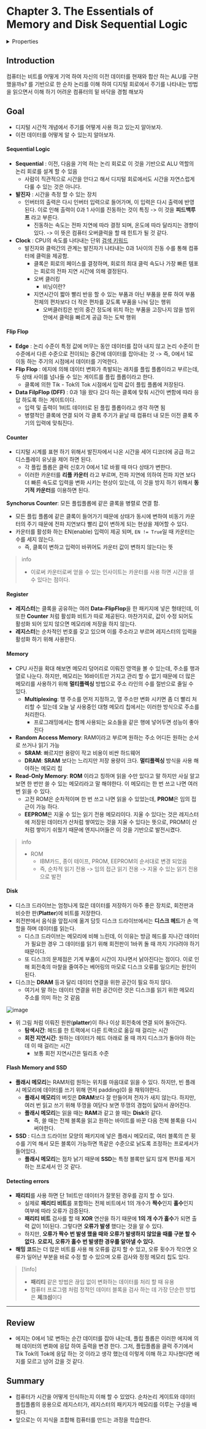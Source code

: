# Chapter 3. The Essentials of Memory and Disk Sequential Logic

<details>

<summary>Properties</summary>

:pencil:2023.11.10

</details>




## Introduction

컴퓨터는 비트를 어떻게 기억 하여 자신의 이전 데이터를 현재와 합산 하는 ALU를 구현 했을까s? 를 기반으로 한 순차 논리를 이해 하여 디지털 회로에서 주기를 나타내는 방법을 읽으면서 이해 하기 어려운 컴퓨터의 밑 바닥을 경험 해보자

## Goal

* 디지털 시간적 개념에서 주기를 어떻게 사용 하고 있는지 알아보자.
* 이전 데이터를 어떻게 알 수 있는지 알아보자.




#### **Sequential Logic**

* **Sequential** : 이전, 다음을 기억 하는 논리 회로로 이 것을 기반으로 ALU 역할의 논리 회로를 설계 할 수 있음
  * 사람이 직관적으로 시간을 안다고 해서 디지털 회로에서도 시간을 자연스럽게 다룰 수 있는 것은 아니다.
* **발진자** : 시간을 측정 할 수 있는 장치
  * 인버터의 출력은 다시 인버터 입력으로 들어가며, 이 입력은 다시 출력에 반영 된다. 이로 인해 출력이 0과 1 사이를 진동하는 것이 특징 -> 이 것을 **피드백루프** 라고 부른다.
    * 진동하는 속도는 전파 지연에 따라 결정 되며, 온도에 따라 달라지는 경향이 있다. -> 이 뜻은 컴퓨터 오버클럭을 할 때 힌트가 될 것 같다.
* **Clock** : CPU의 속도를 나타내는 단위 [검색 키워드](https://library.gabia.com/contents/infrahosting/1227/)
  * 발진자와 클럭간의 관계는 발진자가 나타내는 0과 1사이의 진동 수를 통해 컴퓨터에 클럭을 제공함.
    * 클록은 회로의 페이스를 결정하며, 회로의 최대 클럭 속도나 가장 빠른 템포는 회로의 전파 지연 시간에 의해 결정된다.
    * 오버 클러킹
      * 비닝이란?
    * 지연시간이 짧아 빨리 반응 할 수 있는 부품과 아닌 부품을 분류 하여 부품 전체의 편차보다 더 작은 편차를 갖도록 부품을 나눠 담는 행위
      * 오버클러킹은 빈의 중간 정도에 위치 하는 부품을 고장나지 않을 범위 안에서 클럭을 빠르게 공급 하는 도박 행위

#### Flip Flop

* **Edge** : 논리 수준이 특정 값에 머무는 동안 데이터를 잡아 내지 않고 논리 수준이 한 수준에서 다른 수준으로 전이되는 중간에 데이터를 잡아내는 것 -> 즉, 0에서 1로 이동 하는 주기의 시점에서 데이터를 기억한다.
* **Flip Flop** : 에지에 의해 데이터 변화가 촉발되는 래치를 플립 플롭이라고 부르는데, 두 상태 사이를 넘나들 수 있는 게이트를 플립 플롭이라고 한다.
  * 클록에 의한 Tik - Tok의 Tok 시점에서 입력 값이 플립 플롭에 저장된다.
* **Data FilpFlop (DFF)** : 0과 1을 왔다 갔다 하는 클록에 맞춰 시간이 변함에 따라 응답 하도록 하는 게이트이다.
  * 입력 및 출력이 1비트 데이터로 된 플립 플롭이라고 생각 하면 됨
  * 병렬적인 클록에 연결 되어 각 클록 주기가 끝날 때 컴퓨터 내 모든 이전 클록 주기의 입력에 맞춰진다.


#### Counter

* 디지털 시계를 표현 하기 위해서 발진자에서 나온 시간을 세어 디코더에 공급 하고 디스플레이 유닛을 제어 하면 된다.
  * 각 플립 플롭은 클럭 신호가 0에서 1로 바뀔 때 마다 상태가 변한다.
  * 이러한 카운터를 **리플 카운터** 라고 부르며, 전파 지연에 의하여 전파 지연 보다 더 빠른 속도로 입력을 변화 시키는 현상이 있는데, 이 것을 방지 하기 위해서 **동기적 카운터**를 이용하면 된다.

**Synchorus Counter**: 모든 플립플롭에 같은 클록을 병렬로 연결 함.

* 모든 플립 플롭에 같은 클록이 들어가기 때문에 상태가 동시에 변하여 비동기 카운터의 주기 때문에 전파 지연보다 빨리 값이 변하게 되는 현상을 제어할 수 있다.
* 카운터를 활성화 하는 EN(enable) 입력이 제공 되며, `EN != True`일 때 카운터는 수를 세지 않는다.
  * 즉, 클록이 변하고 입력이 바뀌어도 카운터 값이 변하지 않는다는 뜻

> info
>
> * 이로써 카운터로써 얻을 수 있는 인사이트는 카운터를 사용 하면 시간을 셀 수 있다는 점이다.
>

#### Register

* **레지스터**는 클록을 공유하는 여러 **Data-FlipFlop**을 한 패키지에 넣은 형태인데, 이 또한 **Counter** 처럼 활성화 비트가 따로 제공된다. 마찬가지로, 값이 수정 되어도 활성화 되어 있지 않으면 메모리에 저장을 하지 않는다.
* **레지스터**는 순차적인 번호를 갖고 있으며 이를 주소라고 부르며 레지스터의 입력을 활성화 하기 위해 사용한다.


#### Memory

* CPU 사진을 확대 해보면 메모리 덩어리로 이뤄진 영역을 볼 수 있는데, 주소를 행과 열로 나눈다. 하지만, 메모리는 16바이트만 가지고 관리 할 수 없기 때문에 더 많은 메모리를 사용하기 위해 **멀티플렉싱** 방법으로 주소 라인의 수를 절반으로 줄일 수 있다.
  * **Multiplexing**: 행 주소를 먼저 지정하고, 열 주소만 변화 시키면 좀 더 빨리 처리할 수 있는데 오늘 날 사용중인 대형 메모리 칩에서는 이러한 방식으로 주소를 처리한다.
    * 프로그래밍에서는 함께 사용되는 요소들을 같은 행에 넣어두면 성능이 좋아진다
* **Random Access Memory**: RAM이라고 부르며 원하는 주소 어디든 원하는 순서로 쓰거나 읽기 가능
  * **SRAM**: 빠르지만 용량이 작고 비용이 비싼 하드웨어
  * **DRAM**: **SRAM** 보다는 느리지만 저장 용량이 크다. **멀티플렉싱** 방식을 사용 해야하는 메모리 칩
* **Read-Only Memory**: **ROM** 이라고 칭하며 읽을 수만 있다고 말 하지만 사실 알고 보면 한 번만 쓸 수 있는 메모리라고 말 해야한다. 이 메모리는 한 번 쓰고 나면 여러번 읽을 수 있다.
  * 고전 ROM은 순차적이며 한 번 쓰고 나면 읽을 수 있었는데, **PROM**은 임의 접근이 가능 하다.
  * **EEPROM**은 지울 수 있는 읽기 전용 메모리이다. 지울 수 있다는 것은 레지스터에 저장된 데이터가 산처럼 쌓여있는 것을 지울 수 있다는 뜻으로, PROM이 산 처럼 쌓이기 쉬웠기 때문에 엔지니어들은 이 것을 기반으로 발전시켰다.

> info
>
> * ROM
>   * IBM카드, 종이 테이프, PROM, EEPROM의 순서대로 변경 되었음
>   * 즉, 순차적 읽기 전용 -> 임의 접근 읽기 전용 -> 지울 수 있는 읽기 전용으로 발전




#### Disk

* 디스크 드라이브는 엄청나게 많은 데이터를 저장하기 아주 좋은 장치로, 회전판과 비슷한 판(**Platter**)에 비트를 저장한다.
* 회전판에서 음식을 앞접시에 옮겨 담듯 디스크 드라이브에서는 **디스크 헤드**가 손 역할을 하며 데이터를 읽는다.
  * 디스크 드라이브는 메모리에 비해 느린데, 이 이유는 방금 헤드를 지나간 데이터가 필요한 경우 그 데이터를 읽기 위해 회전판이 1바퀴 돌 때 까지 기다려야 하기 때문이다.
  * 또 디스크의 문제점은 기계 부품이 시간이 지나면서 낡아진다는 점이다. 이로 인해 회전축의 마찰을 줄여주는 베어링의 마모로 디스크 오류를 일으키는 원인이 된다.
* 디스크는 **DRAM** 등과 달리 데이터 연결을 위한 공간이 필요 하지 않다.
  * 여기서 말 하는 데이터 연결을 위한 공간이란 것은 디스크를 읽기 위한 메모리 주소를 의미 하는 것 같음

![image](../../statics/computer-architecture-images/section3_image0001.png)

* 위 그림 처럼 이뤄진 원판(**platter**)이 하나 이상 회전축에 연결 되어 돌아간다.
  * **탐색시간**: 헤드를 한 트랙에서 다른 트랙으로 옮길 때 걸리는 시간
  * **회전 지연시간**: 원하는 데이터가 헤드 아래로 올 때 까지 디스크가 돌아야 하는데 이 때 걸리는 시간
    * 보통 회전 지연시간은 밀리초 수준




#### Flash Memory and SSD

* **플래시 메모리**는 RAM처럼 원하는 위치를 마음대로 읽을 수 있다. 하지만, 빈 플래시 메모리에 데이터를 쓰기 위해 먼저 padding(0) 을 채워야한다.
  * **플래시 메모리**의 버킷은 **DRAM**보다 잘 만들어져 전자가 새지 않는다. 하지만, 여러 번 읽고 쓰기 위해 뚜껑을 여닫다 보면 뚜껑의 경첩이 닳아서 끊어진다.
  * **플래시 메모리**는 읽을 때는 **RAM**과 같고 쓸 때는 **Disk**와 같다.
    * 즉, 쓸 때는 전체 블록을 읽고 원하는 바이트를 바꾼 다음 전체 블록을 다시 써야한다.
* **SSD** : 디스크 드라이브 모양의 패키지에 넣은 플래시 메모리로, 여러 블록의 쓴 횟수를 기억 해서 모든 블록이 가능하면 똑같은 수준으로 낡도록 조정하는 프로세서가 들어있다.
  * **플래시 메모리**는 점차 낡기 때문에 **SSD**는 특정 블록만 닳지 않게 편차를 제거 하는 프로세서 인 것 같다.


#### Detecting errors

* **패리티**를 사용 하면 단 1비트만 데이터가 잘못된 경우를 감지 할 수 있다.
  * 실제로 **패리티 비트**를 포함하는 전체 비트에서 1의 개수가 **짝수**인지 **홀수**인지 여부에 따라 오류가 검증된다.
  * **패리티 비트** 검사를 할 때 **XOR** 연산을 하기 때문에 **1의 개 수가 홀수**가 되면 출력 값이 1이된다. 그렇다면 **오류가 발생** 했다는 것을 알 수 있다.
  * 하지만, **오류가 짝수 번 발생 했을 때와 오류가 발생하지 않았을 때를 구분 할 수 없다. 오로지, 오류가 홀수 번 발생한 경우를 알아낼 수 있다.**
* **해밍 코드**는 더 많은 비트를 사용 해 오류를 감지 할 수 있고, 오류 횟수가 작으면 오류가 일어난 부분을 바로 수정 할 수 있으며 오류 검사와 정정 메모리 칩도 있다.

> [!info]
>
> * **패리티** 같은 방법은 끊임 없이 변화하는 데이터를 처리 할 때 유용
> * 컴퓨터 프로그램 처럼 정적인 데이터 블록을 검사 하는 데 가장 단순한 방법은 **체크섬**이다

***

## Review

* 에지는 0에서 1로 변하는 순간 데이터를 잡아 내는데, 플립 플롭은 이러한 에지에 의해 데이터의 변화에 응답 하여 출력을 변경 한다. 그저, 플립플롭을 클럭 주기에서 Tik Tok의 Tok에 응답 하는 것 이라고 생각 했는데 이렇게 이해 하고 지나쳤다면 에지를 모르고 넘어 갔을 것 같다.

## Summary

* 컴퓨터가 시간을 어떻게 인식하는지 이해 할 수 있었다. 순차논리 게이트와 데이터 플립플롭의 응용으로 레지스터가, 레지스터의 패키지가 메모리를 이루는 구성을 배웠다.
* 앞으로는 이 지식을 조합해 컴퓨터를 만드는 과정을 학습한다.
